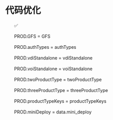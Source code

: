 # 代码优化

　　✅

　　PROD.GFS = GFS

　　PROD.authTypes = authTypes

　　PROD.vdiStandalone = vdiStandalone

　　PROD.voiStandalone = voiStandalone

　　PROD.twoProductType = twoProductType

　　PROD.threeProductType = threeProductType

　　PROD.productTypeKeys = productTypeKeys

　　PROD.miniDeploy = data.mini_deploy
